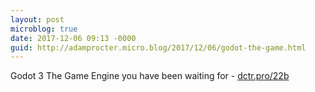 ```yaml
---
layout: post
microblog: true
date: 2017-12-06 09:13 -0000
guid: http://adamprocter.micro.blog/2017/12/06/godot-the-game.html
---
```

Godot 3 The Game Engine you have been waiting for - [dctr.pro/22b](http://dctr.pro/22b)
